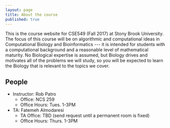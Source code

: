 ```yaml
---
layout: page
title: About the course
published: true
---
```


This is the course website for CSE549 (Fall 2017) at Stony Brook University.
The focus of this course will be on algorithmic and computational ideas in 
Computational Biology and Bioinformatics --- it is intended for students with
a computational background and a reasonable level of mathematical maturity.
No Biological expertise is assumed, but Biology drives and motivates all of
the problems we will study, so you will be expected to learn the Biology that 
is relevant to the topics we cover.

## People

- Instructor: Rob Patro
	- Office: NCS 259
    - Office Hours: Tues. 1-3PM
- TA: Fatemeh Almodaresi
	- TA Office: TBD (send request until a permanent room is fixed)
    - Office Hours: Thurs. 1-3PM

